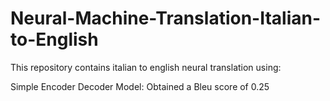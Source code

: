 # Neural-Machine-Translation-Italian-to-English
 This repository contains italian to english neural translation using:
 
 
 Simple Encoder Decoder Model: Obtained a Bleu score of 0.25
